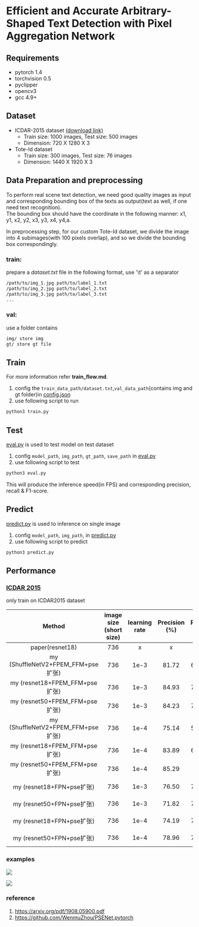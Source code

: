 # Efficient and Accurate Arbitrary-Shaped Text Detection with Pixel Aggregation Network

<!-- ![](imgs/paper/PAN.jpg) -->

## Requirements
* pytorch 1.4
* torchvision 0.5
* pyclipper
* opencv3
* gcc 4.9+

## Dataset 

- ICDAR-2015 dataset [(download link)](https://rrc.cvc.uab.es/?ch=4&com=downloads)
  - Train size: 1000 images, Test size: 500 images
  - Dimension: 720 X 1280 X 3
- Tote-Id dataset
  - Train size: 300 images, Test size: 76 images
  - Dimension:  1440 X 1920  X 3

## Data Preparation and preprocessing

To perform real scene text detection, we need good quality images as input and corresponding bounding box of the texts as output(text as well, if one need text recognition).\
The bounding box should have the coordinate in the following manner: x1, y1, x2, y2, x3, y3, x4, y4,a.

In preprocessing step, for our custom Tote-Id dataset, we divide the image into 4 subimages(with 100 pixels overlap), and so we divide the bounding box correspondingly.

### train: 
prepare a <em>dataset.txt</em> file in the following format, use '\t' as a separator
```bash
/path/to/img_1.jpg path/to/label_1.txt
/path/to/img_2.jpg path/to/label_2.txt
/path/to/img_3.jpg path/to/label_3.txt
...
```


### val:
use a folder contains
```bash
img/ store img
gt/ store gt file
```


## Train
For more information refer **train_flow.md**.
1. config the `train_data_path/dataset.txt`,`val_data_path`(contains img and gt folder)in [config.json](config.json)
2. use following script to run
```sh
python3 train.py
```

## Test

[eval.py](eval.py) is used to test model on test dataset

1. config `model_path`, `img_path`, `gt_path`, `save_path` in [eval.py](eval.py)
2. use following script to test
```sh
python3 eval.py
```

This will produce the inference speed(in FPS) and corresponding precision, recall & F1-score.

## Predict 
[predict.py](predict.py) is used to inference on single image

1. config `model_path`, `img_path`, in [predict.py](predict.py)
2. use following script to predict
```sh
python3 predict.py
```


<h2 id="Performance">Performance</h2>

### [ICDAR 2015](http://rrc.cvc.uab.es/?ch=4)
only train on ICDAR2015 dataset

| Method                   | image size (short size) |learning rate | Precision (%) | Recall (%) | F-measure (%) | FPS |
|:--------------------------:|:-------:|:--------:|:--------:|:------------:|:---------------:|:-----:|
| paper(resnet18)  | 736 |x | x | x | 80.4 | 26.1 |
| my (ShuffleNetV2+FPEM_FFM+pse扩张)  |736 |1e-3| 81.72 | 66.73 | 73.47 | 24.71 (P100)|
| my (resnet18+FPEM_FFM+pse扩张)  |736 |1e-3| 84.93 | 74.09 | 79.14 | 21.31 (P100)|
| my (resnet50+FPEM_FFM+pse扩张)  |736 |1e-3| 84.23 | 76.12 | 79.96 | 14.22 (P100)|
| my (ShuffleNetV2+FPEM_FFM+pse扩张)  |736 |1e-4| 75.14 | 57.34 | 65.04 | 24.71 (P100)|
| my (resnet18+FPEM_FFM+pse扩张)  |736 |1e-4| 83.89 | 69.23 | 75.86 | 21.31 (P100)|
| my (resnet50+FPEM_FFM+pse扩张)  |736 |1e-4| 85.29 | 75.1 | 79.87 | 14.22 (P100)|
| my (resnet18+FPN+pse扩张)  | 736 |1e-3|  76.50 | 74.70 | 75.59 | 14.47 (P100)|
| my (resnet50+FPN+pse扩张)  | 736 |1e-3|  71.82 | 75.73 | 73.72 | 10.67 (P100)|
| my (resnet18+FPN+pse扩张)  | 736 |1e-4|  74.19 | 72.34 | 73.25 | 14.47 (P100)|
| my (resnet50+FPN+pse扩张)  | 736 |1e-4|  78.96 | 76.27 | 77.59 | 10.67 (P100)|

### examples

![](imgs/example/img_29.jpg)

![](imgs/example/img_75.jpg)


### reference
1. https://arxiv.org/pdf/1908.05900.pdf
2. https://github.com/WenmuZhou/PSENet.pytorch

